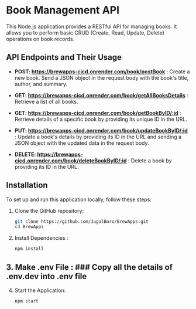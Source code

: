 # Book Management API

This Node.js application provides a RESTful API for managing books. It allows you to perform basic CRUD (Create, Read, Update, Delete) operations on book records.

## API Endpoints and Their Usage

- **POST:  https://brewapps-cicd.onrender.com/book/postBook**  : Create a new book. Send a JSON object in the request body with the book's title, author, and summary.

- **GET:  https://brewapps-cicd.onrender.com/book/getAllBooksDetails**  : Retrieve a list of all books.

- **GET:   https://brewapps-cicd.onrender.com/book/getBookByID/:id**  : Retrieve details of a specific book by providing its unique ID in the URL.

- **PUT: https://brewapps-cicd.onrender.com/book/updateBookByID/:id**  : Update a book's details by providing its ID in the URL and sending a JSON object with the updated data in the request body.

- **DELETE: https://brewapps-cicd.onrender.com/book/deleteBookByID/:id**  : Delete a book by providing its ID in the URL.

## Installation

To set up and run this application locally, follow these steps:

1. Clone the GitHub repository:

   ```sh
   git clone https://github.com/JugalBoro/BrewApps.git
   cd BrewApps

2. Install Dependencies :
    ```sh
    npm install
## 3. Make .env File : ### Copy all the details of .env.dev into .env file
4. Start the Application:
    ```sh
    npm start
